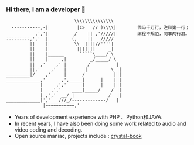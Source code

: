 ### Hi there, I am a developer 👋
```
                          \\\\\\\\\\\\\\\
  -----------,-|           |C>   // )\\\\|        代码千万行，注释第一行；
           ,','|          /    || ,'/////|        编程不规范，同事两行泪。
---------,','  |         (,    ||   /////
         ||    |          \\  ||||//''''|
         ||    |           |||||||     _|
         ||    |______      `````\____/ \
         ||    |     ,|         _/_____/ \
         ||  ,'    ,' |        /          |       
         ||,'    ,'   |       |         \  |
_________|/    ,'     |      /           | |
_____________,'      ,',_____|      |    | |
             |     ,','      |      |    | |
             |   ,','    ____|_____/    /  |
             | ,','  __/ |             /   |
_____________|','   ///_/-------------/   |
              |===========,'

```
* Years of development experience with PHP 、Python和JAVA.
* In recent years, I have also been doing some work related to audio and video coding and decoding.
* Open source maniac, projects include : [crystal-book](https://github.com/crystal-lang/crystal-book/)

<!-- [![sivanbil's github stats](https://github-readme-stats.vercel.app/api?username=sivanbil)](https://github.com/sivanbil) -->
